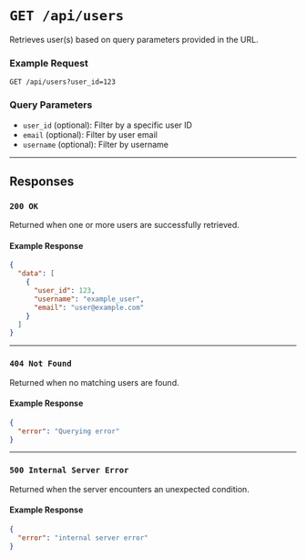 # `GET /api/users`

Retrieves user(s) based on query parameters provided in the URL.

### Example Request
```
GET /api/users?user_id=123
```

### Query Parameters
- `user_id` (optional): Filter by a specific user ID  
- `email` (optional): Filter by user email  
- `username` (optional): Filter by username  

---

## Responses

### `200 OK`
Returned when one or more users are successfully retrieved.

#### Example Response
```json
{
  "data": [
    {
      "user_id": 123,
      "username": "example_user",
      "email": "user@example.com"
    }
  ]
}
```

---

### `404 Not Found`
Returned when no matching users are found.

#### Example Response
```json
{
  "error": "Querying error"
}
```

---

### `500 Internal Server Error`
Returned when the server encounters an unexpected condition.

#### Example Response
```json
{
  "error": "internal server error"
}
```